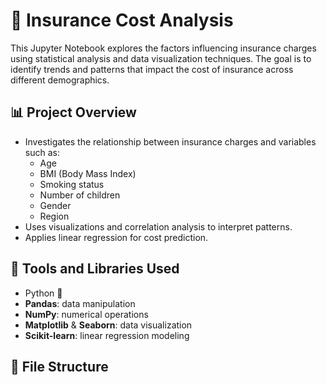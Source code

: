 # 🧮 Insurance Cost Analysis

This Jupyter Notebook explores the factors influencing insurance charges using statistical analysis and data visualization techniques. The goal is to identify trends and patterns that impact the cost of insurance across different demographics.

## 📊 Project Overview

- Investigates the relationship between insurance charges and variables such as:
  - Age
  - BMI (Body Mass Index)
  - Smoking status
  - Number of children
  - Gender
  - Region
- Uses visualizations and correlation analysis to interpret patterns.
- Applies linear regression for cost prediction.

## 🧰 Tools and Libraries Used

- Python 🐍
- **Pandas**: data manipulation
- **NumPy**: numerical operations
- **Matplotlib** & **Seaborn**: data visualization
- **Scikit-learn**: linear regression modeling

## 📁 File Structure
